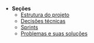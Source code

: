 <!-- docs/_sidebar.md -->

- **Seções**
    - [Estrutura do projeto](/docs/sections/estrutura.md)
    - [Decisões técnicas](/docs/sections/decisao.md)
    - [Sprints](/docs/sections/sprint.md)
    - [Problemas e suas soluções](/docs/sections/problema.md)